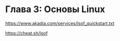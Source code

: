 # Глава 3: Основы Linux

https://www.akadia.com/services/lsof_quickstart.txt

https://cheat.sh/lsof
